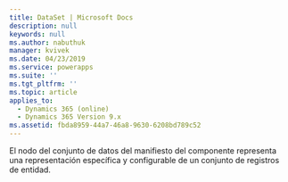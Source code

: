 ```yaml
---
title: DataSet | Microsoft Docs
description: null
keywords: null
ms.author: nabuthuk
manager: kvivek
ms.date: 04/23/2019
ms.service: powerapps
ms.suite: ''
ms.tgt_pltfrm: ''
ms.topic: article
applies_to:
  - Dynamics 365 (online)
  - Dynamics 365 Version 9.x
ms.assetid: fbda8959-44a7-46a8-9630-6208bd789c52
---
```

El nodo del conjunto de datos del manifiesto del componente representa una representación específica y configurable de un conjunto de registros de entidad. 
